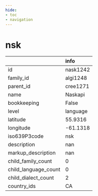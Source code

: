 ```yaml
---
hide:
- toc
- navigation
---
```

# nsk
|                      | info     |
|:---------------------|:---------|
| id                   | nask1242 |
| family_id            | algi1248 |
| parent_id            | cree1271 |
| name                 | Naskapi  |
| bookkeeping          | False    |
| level                | language |
| latitude             | 55.9316  |
| longitude            | -61.1318 |
| iso639P3code         | nsk      |
| description          | nan      |
| markup_description   | nan      |
| child_family_count   | 0        |
| child_language_count | 0        |
| child_dialect_count  | 2        |
| country_ids          | CA       |